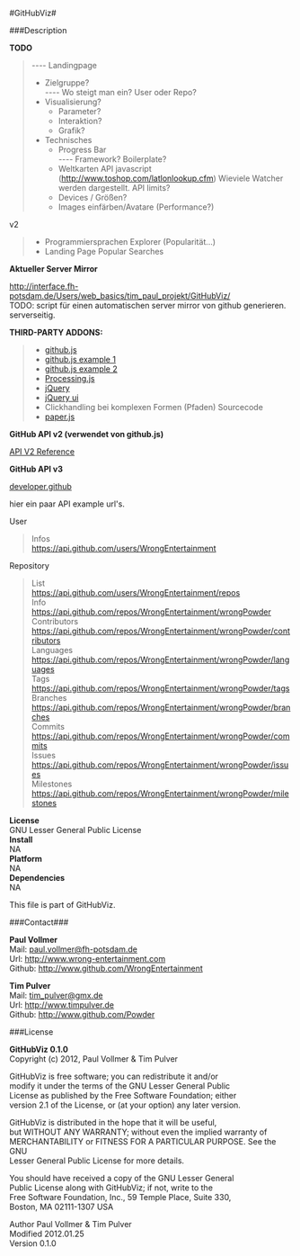 #GitHubViz#
  
###Description  
  
**TODO**  
  
> ---- Landingpage  
> - Zielgruppe?  
> ---- Wo steigt man ein? User oder Repo?  
> - Visualisierung?  
>   - Parameter?  
>   - Interaktion?  
>   - Grafik?  
> - Technisches  
>   - Progress Bar  
>   ---- Framework? Boilerplate?  
>   - Weltkarten API javascript  (http://www.toshop.com/latlonlookup.cfm) Wieviele Watcher werden dargestellt. API limits?  
>   - Devices / Größen?  
>   - Images einfärben/Avatare (Performance?)    

v2  

> - Programmiersprachen Explorer (Popularität...)  
> - Landing Page Popular Searches


**Aktueller Server Mirror**  
  
http://interface.fh-potsdam.de/Users/web_basics/tim_paul_projekt/GitHubViz/  
TODO: script für einen automatischen server mirror von github generieren. serverseitig.

**THIRD-PARTY ADDONS:**  
  
> - [github.js](https://github.com/fitzgen/github-api)  
> - [github.js example 1](https://github.com/Powder/github-js/blob/master/examples/ghb.html)
> - [github.js example 2](https://github.com/judofyr/github-js/blob/master/README.markdown)
> - [Processing.js](https://github.com/jeresig/processing-js)  
> - [jQuery](https://github.com/jquery/jquery)  
> - [jQuery ui](https://github.com/jquery/jquery-ui)  
> - Clickhandling bei komplexen Formen (Pfaden) Sourcecode
> - [paper.js](http://paperjs.org/examples/hit-testing/)

**GitHub API v2 (verwendet von github.js)**  
  
[API V2 Reference](http://develop.github.com/p/general.html)
  
**GitHub API v3**  
  
[developer.github](http://developer.github.com/)  

hier ein paar API example url's.  

User  

> Infos  
> https://api.github.com/users/WrongEntertainment  

Repository  

> List  
> https://api.github.com/users/WrongEntertainment/repos  
> Info  
> https://api.github.com/repos/WrongEntertainment/wrongPowder  
> Contributors  
> https://api.github.com/repos/WrongEntertainment/wrongPowder/contributors  
> Languages  
> https://api.github.com/repos/WrongEntertainment/wrongPowder/languages  
> Tags  
> https://api.github.com/repos/WrongEntertainment/wrongPowder/tags  
> Branches  
> https://api.github.com/repos/WrongEntertainment/wrongPowder/branches  
> Commits  
> https://api.github.com/repos/WrongEntertainment/wrongPowder/commits  
> Issues  
> https://api.github.com/repos/WrongEntertainment/wrongPowder/issues  
> Milestones  
>https://api.github.com/repos/WrongEntertainment/wrongPowder/milestones

**License**  
GNU Lesser General Public License  
**Install**  
NA  
**Platform**  
NA  
**Dependencies**  
NA    
  
This file is part of GitHubViz.  

###Contact###

**Paul Vollmer**  
Mail: paul.vollmer@fh-potsdam.de  
Url: http://www.wrong-entertainment.com  
Github: http://www.github.com/WrongEntertainment  
  
**Tim Pulver**  
Mail: tim_pulver@gmx.de  
Url: http://www.timpulver.de  
Github: http://www.github.com/Powder  
  
###License  

**GitHubViz 0.1.0**  
Copyright (c) 2012, Paul Vollmer & Tim Pulver  
  
GitHubViz is free software; you can redistribute it and/or  
modify it under the terms of the GNU Lesser General Public  
License as published by the Free Software Foundation; either  
version 2.1 of the License, or (at your option) any later version.  
  
GitHubViz is distributed in the hope that it will be useful,  
but WITHOUT ANY WARRANTY; without even the implied warranty of  
MERCHANTABILITY or FITNESS FOR A PARTICULAR PURPOSE.  See the GNU  
Lesser General Public License for more details.  
  
You should have received a copy of the GNU Lesser General  
Public License along with GitHubViz; if not, write to the  
Free Software Foundation, Inc., 59 Temple Place, Suite 330,  
Boston, MA  02111-1307  USA  
  
Author      Paul Vollmer & Tim Pulver  
Modified    2012.01.25  
Version     0.1.0